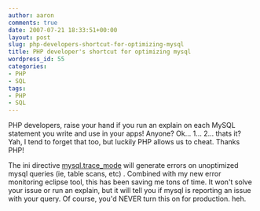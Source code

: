 ```yaml
---
author: aaron
comments: true
date: 2007-07-21 18:33:51+00:00
layout: post
slug: php-developers-shortcut-for-optimizing-mysql
title: PHP developer's shortcut for optimizing mysql
wordpress_id: 55
categories:
- PHP
- SQL
tags:
- PHP
- SQL
---
```


PHP developers, raise your hand if you run an explain on each MySQL statement you write and use in your apps!  Anyone?  Ok... 1... 2... thats it?  Yah, I tend to forget that too, but luckily PHP allows us to cheat.  Thanks PHP!

The ini directive [mysql.trace_mode](http://us.php.net/manual/en/ref.mysql.php#ini.mysql.trace-mode) will generate errors on unoptimized mysql queries (ie, table scans, etc) .  Combined with my new error monitoring eclipse tool, this has been saving me tons of time.  It won't solve your issue or run an explain, but it will tell you if mysql is reporting an issue with your query.  Of course, you'd NEVER turn this on for production. heh.
